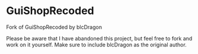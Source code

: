 # GuiShopRecoded
Fork of GuiShopRecoded by blcDragon

Please be aware that I have abandoned this project, but feel free to fork and work on it yourself. Make sure to include blcDragon as the original author.
